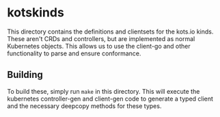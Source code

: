# kotskinds

This directory contains the definitions and clientsets for the kots.io kinds. These aren't CRDs and controllers, but are implemented as normal Kubernetes objects. This allows us to use the client-go and other functionality to parse and ensure conformance.

## Building

To build these, simply run `make` in this directory. This will execute the kubernetes controller-gen and client-gen code to generate a typed client and the necessary deepcopy methods for these types.




